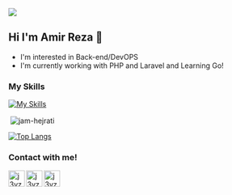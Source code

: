 ![](https://komarev.com/ghpvc/?username=j3yzz)

## Hi I'm Amir Reza 👋
- I'm interested in Back-end/DevOPS
- I'm currently working with PHP and Laravel and Learning Go!

### My Skills
[![My Skills](https://skillicons.dev/icons?i=html,css,php,laravel,symfony,go,mysql,redis&perline=6)](https://skillicons.dev)

<!-- ![j3yzz's GitHub stats](https://github-readme-stats.vercel.app/api?username=j3yzz&show_icons=true&theme=onedark) -->

<p>&nbsp;<img align="center" src="http://github-profile-summary-cards.vercel.app/api/cards/profile-details?username=j3yzz&theme=github_dark" alt="jam-hejrati" /></p>

[![Top Langs](https://github-readme-stats.vercel.app/api/top-langs/?username=j3yzz&layout=compact&theme=onedark)](https://github.com/anuraghazra/github-readme-stats)


### Contact with me!
[<img align="left" alt="j3yzz | Twitter" width="32px" src="https://cdn.jsdelivr.net/npm/simple-icons@5.8.1/icons/twitter.svg" />][twitter]
[<img align="left" alt="j3yzz | LinkedIn" width="32px" src="https://cdn.jsdelivr.net/npm/simple-icons@5.8.1/icons/linkedin.svg" />][linkedin]
[<img align="left" alt="j3yzz | Gmail" width="32px" src="https://cdn.jsdelivr.net/npm/simple-icons@5.8.1/icons/gmail.svg" />][gmail]

[twitter]: https://twitter.com/akaamirreza
[linkedin]: https://www.linkedin.com/in/amirreza-kheradmand-9aa74316a
[gmail]: mailto:amir.rezakheradmand.2017@gmail.com
